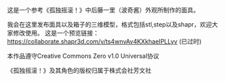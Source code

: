 这是一个参考《孤独摇滚！》中后藤一里（波奇酱）外观所制作的面具。

我会在这里发布面具以及箱子的三维模型，格式包括stl,step以及shapr，欢迎大家修改使用。
这是一个预览链接：https://collaborate.shapr3d.com/v/ts4wnvAv4KXkhaeIPLLyv  (已过时)

本作品遵守Creative Commons Zero v1.0 Universal协议

《孤独摇滚！》及其角色的版权归属于株式会社芳文社
